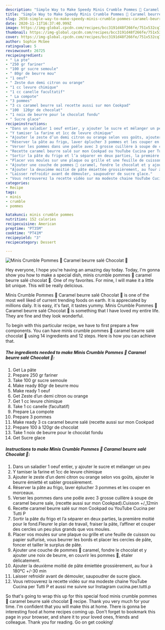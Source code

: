 ```yaml
---
description: "Simple Way to Make Speedy Minis Crumble Pommes 🍏 Caramel beurre salé Chocolat 🍫"
title: "Simple Way to Make Speedy Minis Crumble Pommes 🍏 Caramel beurre salé Chocolat 🍫"
slug: 2658-simple-way-to-make-speedy-minis-crumble-pommes-caramel-beurre-sale-chocolat
date: 2020-11-11T16:37:40.999Z
image: https://img-global.cpcdn.com/recipes/bcc3191d48f266fe/751x532cq70/minis-crumble-pommes-🍏-caramel-beurre-sale-chocolat-🍫-photo-principale-de-la-recette.jpg
thumbnail: https://img-global.cpcdn.com/recipes/bcc3191d48f266fe/751x532cq70/minis-crumble-pommes-🍏-caramel-beurre-sale-chocolat-🍫-photo-principale-de-la-recette.jpg
cover: https://img-global.cpcdn.com/recipes/bcc3191d48f266fe/751x532cq70/minis-crumble-pommes-🍏-caramel-beurre-sale-chocolat-🍫-photo-principale-de-la-recette.jpg
author: Sophie McGee
ratingvalue: 5
reviewcount: 26725
recipeingredient:
- " La pte"
- "250 gr fariner"
- "100 gr sucre semoule"
- " 80gr de beurre mou"
- "1 oeuf"
- " Zeste dun demi citron ou orange"
- "1 cc levure chimique"
- "1 cc canelle facultatif"
- " La compote"
- "3 pommes"
- "3 cs caramel beurre sal recette aussi sur mon Cookpad"
- "100  120gr de chocolat"
- "1 noix de beurre pour le chocolat fondu"
- " Sucre glace"
recipeinstructions:
- "Dans un saladier 1 oeuf entier, y ajouter le sucre et mélanger un peu"
- "Y tamiser la farine et 1cc de levure chimique"
- "Ajouter le zeste d’un demi citron ou orange selon vos goûts, ajouter le beurre émietté et sabler grossièrement."
- "Réserver la pâte au frigo, laver éplucher 3 pommes et les couper en morceaux."
- "Verser les pommes dans une poêle avec 3 grosse cuillère à soupe de caramel beurre sale, (recette aussi sur mon Cookpad).Cuisson +/_12min"
- "Recette caramel beurre salé sur mon Cookpad ou YouTube Cucina per Tutti P"
- "Sortir la pâte du frigo et l’a séparer en deux parties, la première moitié pour le fond.Fleurer le plan de travail, fraiser la pâte, l’affiner et couper des cercles un peu plus grands que vos moules."
- "Placer vos moules sur une plaque ou grille et une feuille de cuisson ou papier sulfurisé, vous beurrer les bords et placer les cercles de pâte, foncer et tailler le surplus de pâte."
- "Ajouter une couche de pommes 🍏 caramel, fondre le chocolat et y ajouter une noix de beurre, en couvrir les pommes 🍏, étaler délicatement."
- "Ajouter la deuxième moitié de pâte émiettée grossièrement, au four à 180°C +/-30 min"
- "Laisser refroidir avant de démouler, saupoudrer de sucre glace."
- "Vous retrouverez la recette vidéo sur ma modeste chaine YouTube Cucina per Tutti P et aussi me suivre sur Instagram cucina.per.tutti.p"
categories:
- Recipe
tags:
- minis
- crumble
- pommes

katakunci: minis crumble pommes 
nutrition: 152 calories
recipecuisine: American
preptime: "PT35M"
cooktime: "PT41M"
recipeyield: "3"
recipecategory: Dessert

---
```



![Minis Crumble Pommes 🍏 Caramel beurre salé Chocolat 🍫](https://img-global.cpcdn.com/recipes/bcc3191d48f266fe/751x532cq70/minis-crumble-pommes-🍏-caramel-beurre-sale-chocolat-🍫-photo-principale-de-la-recette.jpg)

Hey everyone, I hope you're having an amazing day today. Today, I'm gonna show you how to make a special dish, minis crumble pommes 🍏 caramel beurre salé chocolat 🍫. One of my favorites. For mine, I will make it a little bit unique. This will be really delicious.

Minis Crumble Pommes 🍏 Caramel beurre salé Chocolat 🍫 is one of the most well liked of current trending foods on earth. It is appreciated by millions daily. It is easy, it's fast, it tastes yummy. Minis Crumble Pommes 🍏 Caramel beurre salé Chocolat 🍫 is something that I have loved my entire life. They are fine and they look wonderful.




To begin with this particular recipe, we have to first prepare a few components. You can have minis crumble pommes 🍏 caramel beurre salé chocolat 🍫 using 14 ingredients and 12 steps. Here is how you can achieve that.

<!--inarticleads1-->

##### The ingredients needed to make Minis Crumble Pommes 🍏 Caramel beurre salé Chocolat 🍫:

1. Get  La pâte
1. Prepare 250 gr fariner
1. Take 100 gr sucre semoule
1. Make ready  80gr de beurre mou
1. Make ready 1 oeuf
1. Get  Zeste d’un demi citron ou orange
1. Get 1 cc levure chimique
1. Take 1 cc canelle (facultatif)
1. Prepare  La compote
1. Prepare 3 pommes
1. Make ready 3 cs caramel beurre salé (recette aussi sur mon Cookpad
1. Prepare 100 à 120gr de chocolat
1. Take 1 noix de beurre pour le chocolat fondu
1. Get  Sucre glace




<!--inarticleads2-->

##### Instructions to make Minis Crumble Pommes 🍏 Caramel beurre salé Chocolat 🍫:

1. Dans un saladier 1 oeuf entier, y ajouter le sucre et mélanger un peu
1. Y tamiser la farine et 1cc de levure chimique
1. Ajouter le zeste d’un demi citron ou orange selon vos goûts, ajouter le beurre émietté et sabler grossièrement.
1. Réserver la pâte au frigo, laver éplucher 3 pommes et les couper en morceaux.
1. Verser les pommes dans une poêle avec 3 grosse cuillère à soupe de caramel beurre sale, (recette aussi sur mon Cookpad).Cuisson +/_12min
1. Recette caramel beurre salé sur mon Cookpad ou YouTube Cucina per Tutti P
1. Sortir la pâte du frigo et l’a séparer en deux parties, la première moitié pour le fond.Fleurer le plan de travail, fraiser la pâte, l’affiner et couper des cercles un peu plus grands que vos moules.
1. Placer vos moules sur une plaque ou grille et une feuille de cuisson ou papier sulfurisé, vous beurrer les bords et placer les cercles de pâte, foncer et tailler le surplus de pâte.
1. Ajouter une couche de pommes 🍏 caramel, fondre le chocolat et y ajouter une noix de beurre, en couvrir les pommes 🍏, étaler délicatement.
1. Ajouter la deuxième moitié de pâte émiettée grossièrement, au four à 180°C +/-30 min
1. Laisser refroidir avant de démouler, saupoudrer de sucre glace.
1. Vous retrouverez la recette vidéo sur ma modeste chaine YouTube Cucina per Tutti P et aussi me suivre sur Instagram cucina.per.tutti.p




So that's going to wrap this up for this special food minis crumble pommes 🍏 caramel beurre salé chocolat 🍫 recipe. Thank you very much for your time. I'm confident that you will make this at home. There is gonna be interesting food at home recipes coming up. Don't forget to bookmark this page in your browser, and share it to your loved ones, friends and colleague. Thank you for reading. Go on get cooking!
